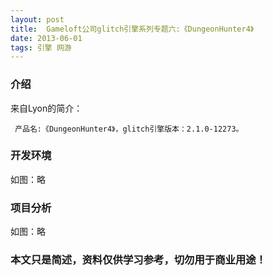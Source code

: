 ```yaml
---
layout: post
title:  Gameloft公司glitch引擎系列专题六:《DungeonHunter4》
date: 2013-06-01
tags: 引擎 网游
---
```



### 介绍


来自Lyon的简介：

	 产品名:《DungeonHunter4》，glitch引擎版本：2.1.0-12273。




### 开发环境

如图：略

### 项目分析

如图：略



### 本文只是简述，资料仅供学习参考，切勿用于商业用途！